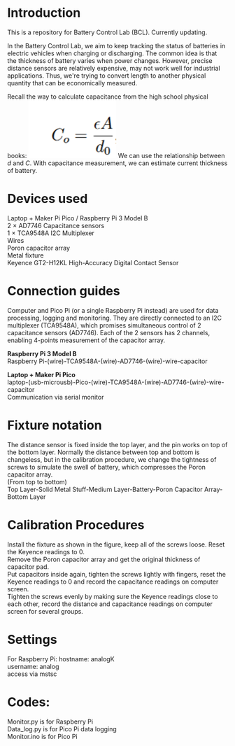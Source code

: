 # Introduction

This is a repository for Battery Control Lab (BCL). Currently updating.  

In the Battery Control Lab, we aim to keep tracking the status of batteries in electric vehicles when charging or discharging. The common idea is that the thickness of battery varies when power changes. However, precise distance sensors are relatively expensive, may not work well for industrial applications. Thus, we're trying to convert length to another physical quantity that can be economically measured.  

Recall the way to calculate capacitance from the high school physical books:
![Capacitance](./Cap.png)
We can use the relationship between *d* and *C*. With capacitance measurement, we can estimate current thickness of battery.

# Devices used
Laptop + Maker Pi Pico / Raspberry Pi 3 Model B<br>
2 × AD7746 Capacitance sensors<br>
1 × TCA9548A I2C Multiplexer<br>
Wires<br>
Poron capacitor array<br>
Metal fixture<br>
Keyence GT2-H12KL High-Accuracy Digital Contact Sensor<br>

# Connection guides
Computer and Pico Pi (or a single Raspberry Pi instead) are used for data processing, logging and monitoring. They are directly connected to an I2C multiplexer (TCA9548A), which promises simultaneous control of 2 capacitance sensors (AD7746). Each of the 2 sensors has 2 channels,  enabling 4-points measurement of the capacitor array.<br>

**Raspberry Pi 3 Model B**<br>
Raspberry Pi-(wire)-TCA9548A-(wire)-AD7746-(wire)-wire-capacitor<br>

**Laptop + Maker Pi Pico**<br>
laptop-(usb-microusb)-Pico-(wire)-TCA9548A-(wire)-AD7746-(wire)-wire-capacitor<br>
Communication via serial monitor<br>

# Fixture notation
The distance sensor is fixed inside the top layer, and the pin works on top of the bottom layer. Normally the distance between top and bottom is changeless, but in the calibration procedure, we change the tightness of screws to simulate the swell of battery, which compresses the Poron capacitor array.<br>
(From top to bottom)<br>
Top Layer-Solid Metal Stuff-Medium Layer-Battery-Poron Capacitor Array-Bottom Layer

# Calibration Procedures
Install the fixture as shown in the figure, keep all of the screws loose. Reset the Keyence readings to 0.  
Remove the Poron capacitor array and get the original thickness of capacitor pad.  
Put capacitors inside again, tighten the screws lightly with fingers, reset the Keyence readings to 0 and record the capacitance readings on computer screen.  
Tighten the screws evenly by making sure the Keyence readings close to each other, record the distance and capacitance readings on computer screen for several groups.  


# Settings
For Raspberry Pi:
hostname: analogK<br>
username: analog<br>
access via mstsc<br>

# Codes:
Monitor.py is for Raspberry Pi<br>
Data_log.py is for Pico Pi data logging  
Monitor.ino is for Pico Pi<br>

